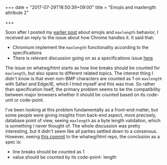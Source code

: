 +++
date = "2017-07-29T18:50:39+09:00"
title = "Emojis and maxlength attribute 2"

+++

Soon after I posted my [earlier post](https://edwardkenfox.com/blog/emojis-and-maxlength-attribute/) about emojis and `maxlength` behavior, I received an reply to the issue about how Chrome handles it. It said that:

-   Chromium implement the `maxlength` functionality according to the specifications
-   There is relevant discussion going on as a specifications issue [here](https://github.com/whatwg/html/issues/1467)

The issue on whatwg/html starts as how line breaks should be counted for `maxlength`, but also spans to different related topics. The interest thing I didn't know is that even non-BMP characters are counted as 1 on `maxlength` with Safari and Edge/IE, which I tried myself and this was true. So rather than specification itself, the primary problem seems to be the compatibility between major browsers whether it should be counted based on its code-unit or code-point.

I've been looking at this problem fundamentally as a front-end matter, but some people were giving insights from back-end aspect, more precisely, database point of view, seeing `maxlength` as a byte length validation, which is something I never thought of. The whole discussion was pretty interesting, but it didn't seem like all parties settled down to a consensus. However, seeing [this commit](https://github.com/whatwg/html/commit/0943138dbe5ee15ce671a905bad1ef2986a03a11) to the whatwg/html repo, the conclusion as a spec is:

-   line breaks should be counted as 1
-   value should be counted by its code-point- length
